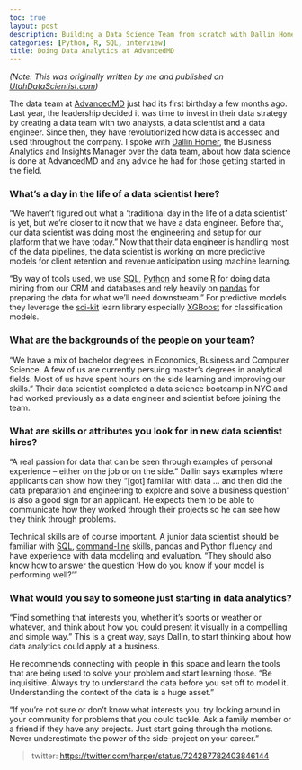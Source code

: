 ```yaml
---
toc: true
layout: post
description: Building a Data Science Team from scratch with Dallin Homer 
categories: [Python, R, SQL, interview]
title: Doing Data Analytics at AdvancedMD
---
```


_(Note: This was originally written by me and published on [UtahDataScientist.com](https://utahdatascientist.org/))_

The data team at [AdvancedMD](https://www.advancedmd.com/) just had its first birthday a few months ago. Last year, the leadership decided it was time to invest in their data strategy by creating a data team with two analysts, a data scientist and a data engineer. Since then, they have revolutionized how data is accessed and used throughout the company. I spoke with [Dallin Homer](https://www.linkedin.com/in/dallinhomer/), the Business Analytics and Insights Manager over the data team, about how data science is done at AdvancedMD and any advice he had for those getting started in the field.

### What’s a day in the life of a data scientist here?

“We haven’t figured out what a ‘traditional day in the life of a data scientist’ is yet, but we’re closer to it now that we have a data engineer. Before that, our data scientist was doing most the engineering and setup for our platform that we have today.” Now that their data engineer is handling most of the data pipelines, the data scientist is working on more predictive models for client retention and revenue anticipation using machine learning.

“By way of tools used, we use [SQL](https://sqlzoo.net/wiki/SQL_Tutorial), [Python](https://www.python.org/) and some [R](https://www.rstudio.com/) for doing data mining from our CRM and databases and rely heavily on [pandas](https://pandas.pydata.org/) for preparing the data for what we’ll need downstream.” For predictive models they leverage the [sci-kit](https://scikit-learn.org/stable/) learn library especially [XGBoost](https://github.com/dmlc/xgboost) for classification models.

### What are the backgrounds of the people on your team?

“We have a mix of bachelor degrees in Economics, Business and Computer Science. A few of us are currently persuing master’s degrees in analytical fields. Most of us have spent hours on the side learning and improving our skills.” Their data scientist completed a data science bootcamp in NYC and had worked previously as a data engineer and scientist before joining the team.

### What are skills or attributes you look for in new data scientist hires?

“A real passion for data that can be seen through examples of personal experience – either on the job or on the side.” Dallin says examples where applicants can show how they “[got] familiar with data … and then did the data preparation and engineering to explore and solve a business question” is also a good sign for an applicant. He expects them to be able to communicate how they worked through their projects so he can see how they think through problems.

Technical skills are of course important. A junior data scientist should be familiar with [SQL](https://sqlzoo.net/wiki/SQL_Tutorial), [command-line](https://www.codecademy.com/learn/learn-the-command-line) skills, pandas and Python fluency and have experience with data modeling and evaluation. “They should also know how to answer the question ‘How do you know if your model is performing well?’”

### What would you say to someone just starting in data analytics?

“Find something that interests you, whether it’s sports or weather or whatever, and think about how you could present it visually in a compelling and simple way.” This is a great way, says Dallin, to start thinking about how data analytics could apply at a business.

He recommends connecting with people in this space and learn the tools that are being used to solve your problem and start learning those. “Be inquisitive. Always try to understand the data before you set off to model it. Understanding the context of the data is a huge asset.”

“If you’re not sure or don’t know what interests you, try looking around in your community for problems that you could tackle. Ask a family member or a friend if they have any projects. Just start going through the motions. Never underestimate the power of the side-project on your career.”


> twitter: https://twitter.com/harper/status/724287782403846144



